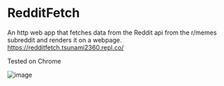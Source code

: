 # RedditFetch
An http web app that fetches data from the Reddit api from the r/memes subreddit and renders it on a webpage.  
  https://redditfetch.tsunami2360.repl.co/
  
  
Tested on Chrome
  
![image](https://user-images.githubusercontent.com/39643347/229348730-c6563abe-0cfb-41c0-90bc-dd2724392d8e.png)
